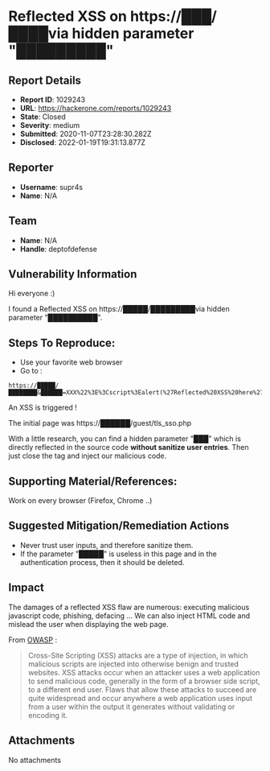 # Reflected XSS on https://███/████via hidden parameter "█████████"

## Report Details
- **Report ID**: 1029243
- **URL**: https://hackerone.com/reports/1029243
- **State**: Closed
- **Severity**: medium
- **Submitted**: 2020-11-07T23:28:30.282Z
- **Disclosed**: 2022-01-19T19:31:13.877Z

## Reporter
- **Username**: supr4s
- **Name**: N/A

## Team
- **Name**: N/A
- **Handle**: deptofdefense

## Vulnerability Information
Hi everyone :)

I found a Reflected XSS on https://█████/█████████via hidden parameter "██████████".


## Steps To Reproduce:

- Use your favorite web browser
- Go to : 
```
https://█████/████████&██████=XXX%22%3E%3Cscript%3Ealert(%27Reflected%20XSS%20here%27)%3C/script%3E
```

An XSS is triggered !

The initial page was https://██████/guest/tls_sso.php

With a little research, you can find a hidden parameter "███" which is directly reflected in the source code **without sanitize user entries**. Then just close the tag and inject our malicious code.

## Supporting Material/References:
Work on every browser (Firefox, Chrome ..)

## Suggested Mitigation/Remediation Actions

- Never trust user inputs, and therefore sanitize them.
- If the parameter "█████" is useless in this page and in the authentication process, then it should be deleted.

## Impact

The damages of a reflected XSS flaw are numerous: executing malicious javascript code, phishing, defacing ... We can also inject HTML code and mislead the user when displaying the web page.

From [OWASP](https://owasp.org/www-community/attacks/xss/) :

>Cross-Site Scripting (XSS) attacks are a type of injection, in which malicious scripts are injected into otherwise benign and trusted websites. XSS attacks occur when an attacker uses a web application to send malicious code, generally in the form of a browser side script, to a different end user. Flaws that allow these attacks to succeed are quite widespread and occur anywhere a web application uses input from a user within the output it generates without validating or encoding it.

## Attachments
No attachments
